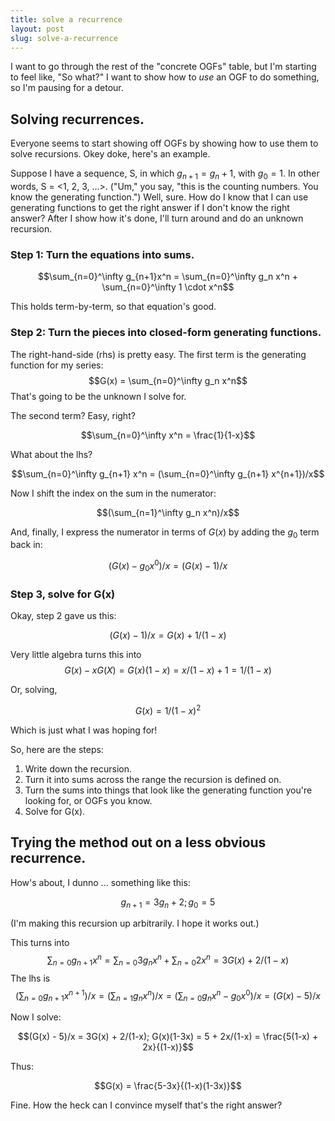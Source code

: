 ```yaml
---
title: solve a recurrence
layout: post
slug: solve-a-recurrence
---
```


I want to go through the rest of the "concrete OGFs" table,
but I'm starting to feel like, "So what?"
I want to show how to *use* an OGF to do something,
so I'm pausing for a detour.

## Solving recurrences.

Everyone seems to start showing off OGFs by showing how to use them to solve recursions.
Okey doke, here's an example.

Suppose I have a sequence, S, in which $g_{n+1} = g_n + 1$, with $g_0 = 1$.
In other words, S = <1, 2, 3, ...>.  ("Um," you say, "this is the counting numbers. You know the generating function.")
Well, sure. How do I know that I can use generating functions to get the right answer if I don't know the right answer?
After I show how it's done, I'll turn around and do an unknown recursion.

### Step 1: Turn the equations into sums.

$$\sum_{n=0}^\infty g_{n+1}x^n = \sum_{n=0}^\infty g_n x^n + \sum_{n=0}^\infty 1 \cdot x^n$$

This holds term-by-term, so that equation's good.

### Step 2: Turn the pieces into closed-form generating functions.
The right-hand-side (rhs) is pretty easy. The first term is the generating function for my series: 
$$G(x) = \sum_{n=0}^\infty g_n x^n$$
That's going to be the unknown I solve for.

The second term? Easy, right?

$$\sum_{n=0}^\infty x^n = \frac{1}{1-x}$$

What about the lhs?

$$\sum_{n=0}^\infty g_{n+1} x^n = (\sum_{n=0}^\infty g_{n+1} x^{n+1})/x$$

Now I shift the index on the sum in the numerator:

$$(\sum_{n=1}^\infty g_n x^n)/x$$

And, finally, I express the numerator in terms of $G(x)$ by adding the $g_0$ term back in:

$$(G(x) - g_0 x^0)/x = (G(x) - 1)/x$$

### Step 3, solve for G(x)

Okay, step 2 gave us this:

$$(G(x) - 1)/x = G(x) + 1/(1-x)$$

Very little algebra turns this into 
$$G(x) - xG(X) = G(x)(1-x) = x/(1-x) + 1 = 1/(1-x)$$

Or, solving,

$$G(x) = 1/(1-x)^2$$

Which is just what I was hoping for!

So, here are the steps:

1. Write down the recursion.
2. Turn it into sums across the range the recursion is defined on.
3. Turn the sums into things that look like the generating function you're looking for, or OGFs you know.
4. Solve for G(x).

## Trying the method out on a less obvious recurrence.

How's about, I dunno ... something like this: 

$$g_{n+1} = 3g_n + 2 ; g_0 = 5$$

(I'm making this recursion up arbitrarily. I hope it works out.)

This turns into $$\sum_{n=0} g_{n+1}x^n = \sum_{n=0} 3g_n x^n + \sum_{n=0} 2x^n = 3G(x) + 2/(1-x)$$
The lhs is $$(\sum_{n=0} g_{n+1}x^{n+1})/x = (\sum_{n=1} g_n x^n)/x = (\sum_{n=0} g_n x^n - g_0 x^0)/x =
(G(x) - 5)/x$$

Now I solve:

$$(G(x) - 5)/x = 3G(x) + 2/(1-x); G(x)(1-3x) = 5 + 2x/(1-x) = \frac{5(1-x) + 2x}{(1-x)}$$

Thus:

$$G(x) = \frac{5-3x}{(1-x)(1-3x)}$$

Fine. How the heck can I convince myself that's the right answer?
